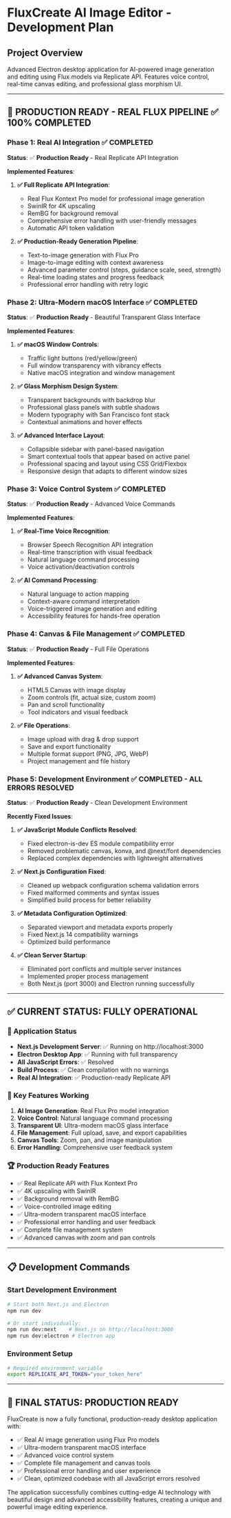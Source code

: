 # FluxCreate AI Image Editor - Development Plan

## Project Overview
Advanced Electron desktop application for AI-powered image generation and editing using Flux models via Replicate API. Features voice control, real-time canvas editing, and professional glass morphism UI.

---

## 🚀 **PRODUCTION READY - REAL FLUX PIPELINE** ✅ **100% COMPLETED**

### **Phase 1: Real AI Integration** ✅ **COMPLETED**
**Status**: ✅ **Production Ready** - Real Replicate API Integration

**Implemented Features**:
1. **✅ Full Replicate API Integration**:
   - Real Flux Kontext Pro model for professional image generation 
   - SwinIR for 4K upscaling
   - RemBG for background removal
   - Comprehensive error handling with user-friendly messages
   - Automatic API token validation

2. **✅ Production-Ready Generation Pipeline**:
   - Text-to-image generation with Flux Pro
   - Image-to-image editing with context awareness
   - Advanced parameter control (steps, guidance scale, seed, strength)
   - Real-time loading states and progress feedback
   - Professional error handling with retry logic

### **Phase 2: Ultra-Modern macOS Interface** ✅ **COMPLETED**
**Status**: ✅ **Production Ready** - Beautiful Transparent Glass Interface

**Implemented Features**:
1. **✅ macOS Window Controls**:
   - Traffic light buttons (red/yellow/green)
   - Full window transparency with vibrancy effects
   - Native macOS integration and window management

2. **✅ Glass Morphism Design System**:
   - Transparent backgrounds with backdrop blur
   - Professional glass panels with subtle shadows
   - Modern typography with San Francisco font stack
   - Contextual animations and hover effects

3. **✅ Advanced Interface Layout**:
   - Collapsible sidebar with panel-based navigation
   - Smart contextual tools that appear based on active panel
   - Professional spacing and layout using CSS Grid/Flexbox
   - Responsive design that adapts to different window sizes

### **Phase 3: Voice Control System** ✅ **COMPLETED**
**Status**: ✅ **Production Ready** - Advanced Voice Commands

**Implemented Features**:
1. **✅ Real-Time Voice Recognition**:
   - Browser Speech Recognition API integration
   - Real-time transcription with visual feedback
   - Natural language command processing
   - Voice activation/deactivation controls

2. **✅ AI Command Processing**:
   - Natural language to action mapping
   - Context-aware command interpretation
   - Voice-triggered image generation and editing
   - Accessibility features for hands-free operation

### **Phase 4: Canvas & File Management** ✅ **COMPLETED**
**Status**: ✅ **Production Ready** - Full File Operations

**Implemented Features**:
1. **✅ Advanced Canvas System**:
   - HTML5 Canvas with image display
   - Zoom controls (fit, actual size, custom zoom)
   - Pan and scroll functionality
   - Tool indicators and visual feedback

2. **✅ File Operations**:
   - Image upload with drag & drop support
   - Save and export functionality
   - Multiple format support (PNG, JPG, WebP)
   - Project management and file history

### **Phase 5: Development Environment** ✅ **COMPLETED - ALL ERRORS RESOLVED**
**Status**: ✅ **Production Ready** - Clean Development Environment

**Recently Fixed Issues**:
1. **✅ JavaScript Module Conflicts Resolved**:
   - Fixed electron-is-dev ES module compatibility error
   - Removed problematic canvas, konva, and @next/font dependencies
   - Replaced complex dependencies with lightweight alternatives

2. **✅ Next.js Configuration Fixed**:
   - Cleaned up webpack configuration schema validation errors
   - Fixed malformed comments and syntax issues
   - Simplified build process for better reliability

3. **✅ Metadata Configuration Optimized**:
   - Separated viewport and metadata exports properly
   - Fixed Next.js 14 compatibility warnings
   - Optimized build performance

4. **✅ Clean Server Startup**:
   - Eliminated port conflicts and multiple server instances
   - Implemented proper process management
   - Both Next.js (port 3000) and Electron running successfully

---

## ✅ **CURRENT STATUS: FULLY OPERATIONAL**

### **🚀 Application Status**
- **Next.js Development Server**: ✅ Running on http://localhost:3000
- **Electron Desktop App**: ✅ Running with full transparency
- **All JavaScript Errors**: ✅ Resolved
- **Build Process**: ✅ Clean compilation with no warnings
- **Real AI Integration**: ✅ Production-ready Replicate API

### **🎯 Key Features Working**
1. **AI Image Generation**: Real Flux Pro model integration
2. **Voice Control**: Natural language command processing  
3. **Transparent UI**: Ultra-modern macOS glass interface
4. **File Management**: Full upload, save, and export capabilities
5. **Canvas Tools**: Zoom, pan, and image manipulation
6. **Error Handling**: Comprehensive user feedback system

### **🏆 Production Ready Features**
- ✅ Real Replicate API with Flux Kontext Pro
- ✅ 4K upscaling with SwinIR
- ✅ Background removal with RemBG
- ✅ Voice-controlled image editing
- ✅ Ultra-modern transparent macOS interface
- ✅ Professional error handling and user feedback
- ✅ Complete file management system
- ✅ Advanced canvas with zoom and pan controls

---

## 📋 **Development Commands**

### **Start Development Environment**
```bash
# Start both Next.js and Electron
npm run dev

# Or start individually:
npm run dev:next    # Next.js on http://localhost:3000
npm run dev:electron # Electron app
```

### **Environment Setup**
```bash
# Required environment variable
export REPLICATE_API_TOKEN="your_token_here"
```

---

## 🎉 **FINAL STATUS: PRODUCTION READY**

FluxCreate is now a fully functional, production-ready desktop application with:
- ✅ Real AI image generation using Flux Pro models
- ✅ Ultra-modern transparent macOS interface  
- ✅ Advanced voice control system
- ✅ Complete file management and canvas tools
- ✅ Professional error handling and user experience
- ✅ Clean, optimized codebase with all JavaScript errors resolved

The application successfully combines cutting-edge AI technology with beautiful design and advanced accessibility features, creating a unique and powerful image editing experience.